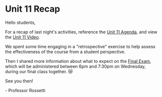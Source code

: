 # Unit 11 Recap

Hello students,

For a recap of last night's activities, reference the [Unit 11 Agenda](https://github.com/prof-rossetti/nyu-info-2335-201805/blob/master/units/unit-11/agenda.md), and view the [Unit 11 Video](http://nyustern.mediasite.com/Mediasite/Play/23189e8d38234567b3e3373c529e45241d).

We spent some time engaging in a "retrospective" exercise to help assess the effectiveness of the course from a student perspective.

Then I shared more information about what to expect on the [Final Exam](https://github.com/prof-rossetti/nyu-info-2335-201805/blob/master/exams/final/exam.md), which will be administered between 6pm and 7:30pm on Wednesday, during our final class together. :crying_cat_face:

See you then!

\- Professor Rossetti
